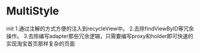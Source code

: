 # MultiStyle
init
1.通过注解的方式方便的注入到recycleView中。
2.去除findViewByID等冗余操作。
3.去除编写adapter那些冗余逻辑，只需要编写proxy和holder即可快速的实现淘宝首页那样复杂的页面
